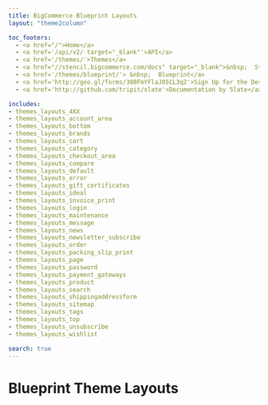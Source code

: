 ```yaml
---
title: BigCommerce Blueprint Layouts
layout: "theme2column"

toc_footers:
  - <a href="/">Home</a>
  - <a href='/api/v2/ target="_blank"'>API</a>
  - <a href='/themes/'>Themes</a>
  - <a href="//stencil.bigcommerce.com/docs" target="_blank">&nbsp;  Stencil</a>
  - <a href='/themes/blueprint/'> &nbsp;  Blueprint</a>
  - <a href='http://goo.gl/forms/380FmYFlaJ05CL3q2'>Sign Up for the Developer Newsletter</a>
  - <a href='http://github.com/tripit/slate'>Documentation by Slate</a>

includes:
- themes_layouts_4XX
- themes_layouts_account_area
- themes_layouts_bottom
- themes_layouts_brands
- themes_layouts_cart
- themes_layouts_category
- themes_layouts_checkout_area
- themes_layouts_compare
- themes_layouts_default
- themes_layouts_error
- themes_layouts_gift_certificates
- themes_layouts_ideal
- themes_layouts_invoice_print
- themes_layouts_login
- themes_layouts_maintenance
- themes_layouts_message
- themes_layouts_news
- themes_layouts_newsletter_subscribe
- themes_layouts_order
- themes_layouts_packing_slip_print
- themes_layouts_page
- themes_layouts_password
- themes_layouts_payment_gateways
- themes_layouts_product
- themes_layouts_search
- themes_layouts_shippingaddressform
- themes_layouts_sitemap
- themes_layouts_tags
- themes_layouts_top
- themes_layouts_unsubscribe
- themes_layouts_wishlist

search: true
---
```


# Blueprint Theme Layouts
